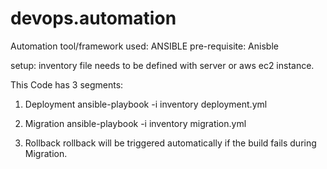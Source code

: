 # devops.automation
Automation tool/framework used: ANSIBLE
pre-requisite: Anisble

setup:
inventory file needs to be defined with server or aws ec2 instance.

This Code has 3 segments:

1. Deployment
ansible-playbook -i inventory deployment.yml

2. Migration
ansible-playbook -i inventory migration.yml

3. Rollback
rollback will be triggered automatically if the build fails during Migration. 
